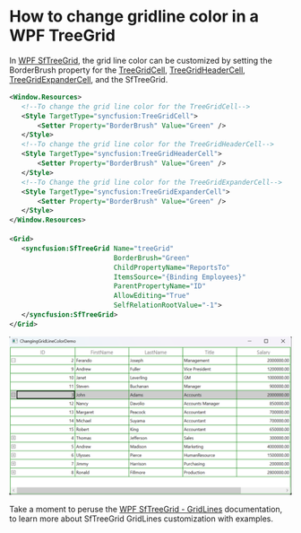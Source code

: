 # How to change gridline color in a WPF TreeGrid

In [WPF SfTreeGrid](https://www.syncfusion.com/wpf-controls/treegrid), the grid line color can be customized by setting the BorderBrush property for the [TreeGridCell](https://help.syncfusion.com/cr/wpf/Syncfusion.UI.Xaml.TreeGrid.TreeGridCell.html), [TreeGridHeaderCell](https://help.syncfusion.com/cr/wpf/Syncfusion.UI.Xaml.TreeGrid.TreeGridHeaderCell.html), [TreeGridExpanderCell](https://help.syncfusion.com/cr/wpf/Syncfusion.UI.Xaml.TreeGrid.TreeGridExpanderCell.html), and the SfTreeGrid.

 ```xml
<Window.Resources>
    <!--To change the grid line color for the TreeGridCell-->
    <Style TargetType="syncfusion:TreeGridCell">
        <Setter Property="BorderBrush" Value="Green" />
    </Style>
    <!--To change the grid line color for the TreeGridHeaderCell-->
    <Style TargetType="syncfusion:TreeGridHeaderCell">
        <Setter Property="BorderBrush" Value="Green" />
    </Style>
    <!--To Change the grid line color for the TreeGridExpanderCell-->
    <Style TargetType="syncfusion:TreeGridExpanderCell">
        <Setter Property="BorderBrush" Value="Green" />
    </Style>
</Window.Resources>

<Grid>
    <syncfusion:SfTreeGrid Name="treeGrid"    
                           BorderBrush="Green"
                           ChildPropertyName="ReportsTo"
                           ItemsSource="{Binding Employees}"
                           ParentPropertyName="ID"
                           AllowEditing="True"
                           SelfRelationRootValue="-1">
    </syncfusion:SfTreeGrid>
</Grid> 
 ```
 ![ChangingGridLineColor.png](ChangingGridLineColor.png)

Take a moment to peruse the [WPF SfTreeGrid - GridLines](https://help.syncfusion.com/wpf/treegrid/gridlines) documentation, to learn more about SfTreeGrid GridLines customization with examples.